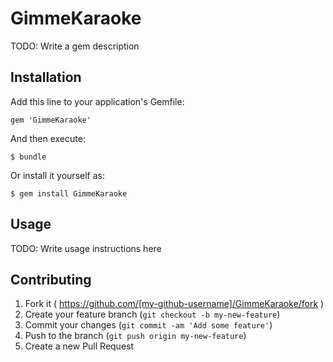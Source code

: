 # GimmeKaraoke

TODO: Write a gem description

## Installation

Add this line to your application's Gemfile:

    gem 'GimmeKaraoke'

And then execute:

    $ bundle

Or install it yourself as:

    $ gem install GimmeKaraoke

## Usage

TODO: Write usage instructions here

## Contributing

1. Fork it ( https://github.com/[my-github-username]/GimmeKaraoke/fork )
2. Create your feature branch (`git checkout -b my-new-feature`)
3. Commit your changes (`git commit -am 'Add some feature'`)
4. Push to the branch (`git push origin my-new-feature`)
5. Create a new Pull Request
